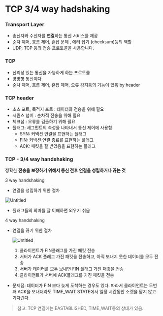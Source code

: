 # TCP 3/4 way hadshaking

### Transport Layer

- 송신자와 수신자를 **연결**하는 통신 서비스를 제공
- 순차 제어, 흐름 제어, 혼잡 문제 , 에러 잡기 (checksum)등의 역할
- UDP, TCP 등의 전송 프로토콜을 사용합니다.

### TCP

- 신뢰성 있는 통신을 가능하게 하는 프로토콜
- 양방향 통신이다.
- 순차 제어, 흐름 제어, 혼잡 제어, 오류 감지등의 기능이 있음 by header

### TCP header



- 소스 포트, 목적지 포트 : 데이터의 전송을 위해 필요
- 시퀀스 넘버 : 순차적 전송을 위해 필요
- 체크섬 : 오류를 검출하기 위해 필요
- 플래그: 세그먼트의 속성을 나타내서 통신 제어에 사용함
    - SYN: 커넥션 연결을 표현하는 플래그
    - FIN: 커넥션 연결 종료를 표현하는 플래그
    - ACK: 패킷을 잘 받았음을 표현하는 플래그

### 

### TCP - 3/4 way handshaking

정확한 **전송을 보장하기 위해서 통신 전후 연결을 성립하거나 끊는 것**

3 way handshaking

- 연결을 성립하기 위한 절차

![Untitled](https://s3-us-west-2.amazonaws.com/secure.notion-static.com/c9e5d195-ff58-46cc-8791-93a3ccec358e/Untitled.png)

- 플래그들의 의미를 잘 이해하면 외우기 쉬움

4 way handshaking

- 연결을 끊기 위한 절차
    
    ![Untitled](https://s3-us-west-2.amazonaws.com/secure.notion-static.com/96cc165e-e249-4894-b2b2-cc2a4cd4321e/Untitled.png)
    
    1. 클라이언트가 FIN플래그를 가진 패킷 전송
    2. 서버가 ACK 플래그 가진 패킷을 전송하고, 아직 보내지 못한 데이터를 모두 전송
    3. 서버가 데이터를 모두 보내면 FIN 플래그 가진 패킷을 전송
    4. 클라이언트가 서버에 ACK플래그를 가진 패킷을 전송

- 문제점: 데이터가 FIN 보다 늦게 도착하는 경우도 있다. 따라서 클라이언트는 두번째 ACK을 보내더라도 TIME_WAIT STATE에서 일정 시간동안 소켓을 닫지 않고 기다린다.

> 참고: TCP 연결에는 EASTABLISHED, TIME_WAIT등의 상태가 있음.
>
